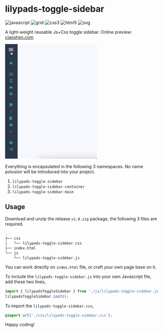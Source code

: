 # lilypads-toggle-sidebar
![javascript](https://img.shields.io/badge/javascript-ES6-brightgreen) ![grid](https://img.shields.io/badge/grid-1.0-brightgreen) ![css3](https://img.shields.io/badge/css-3.0-brightgreen) ![html5](https://img.shields.io/badge/html-5.0-brightgreen) ![svg](https://img.shields.io/badge/svg-1.1-brightgreen)


A light-weight reusable Js+Css toggle sidebar. Online preview: [ciaoshen.com](http://ciaoshen.com/lilypads-toggle-sidebar)

<img src="./image/lilypads-toggle-sidebar.gif" width="300">

Everything is encapsulated in the following 3 namespaces. No name polusion will be introduced into your project. 
1. `lilypads-toggle-sidebar`
2. `lilypads-toggle-sidebar-container`
3. `lilypads-toggle-sidebar-main`

## Usage
Download and unzip the release `v1.0.zip` package, the following 3 files are required.
```
.
├── css
│   └── lilypads-toggle-sidebar.css
├── index.html
└── js
    └── lilypads-toggle-sidebar.js
```

You can work directly on `index.html` file, or craft your own page base on it.

To include the `lilypads-toggle-sidebar.js` into your own Javascript file, add these two lines,
```js
import { lilypadsToggleSidebar } from './js/lilypads-toggle-sidebar.js';
lilypadsToggleSidebar.init();
```

To import the `lilypads-toggle-sidebar.css`, 
```css
@import url('./css/lilypads-toggle-sidebar.css');
```

Happy coding!
